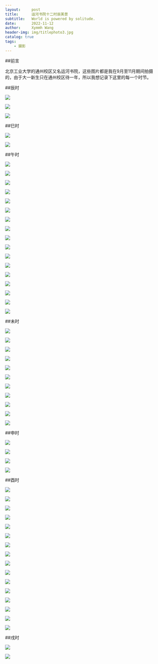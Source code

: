 ```yaml
---
layout:     post
title:      运河书院十二时辰美景
subtitle:   World is powered by solitude.
date:       2022-11-12
author:     Xymmh Wang
header-img: img/titlephoto3.jpg
catalog: true
tags:
    - 摄影
---
```


##前言

北京工业大学的通州校区又名运河书院，这些图片都是我在9月至11月期间拍摄的，由于大一新生只在通州校区待一年，所以我想记录下这里的每一个时节。

##辰时

![](https://tvax3.sinaimg.cn/large/3dc015b4ly1h826g3czuyj231t2ad4qv.jpg)

![](https://tvax4.sinaimg.cn/large/3dc015b4ly1h825t6fwynj235s2dckjs.jpg)

![](https://tva4.sinaimg.cn/large/3dc015b4ly1h825t7uy1jj235s2dce88.jpg)

##巳时

![](https://tva2.sinaimg.cn/large/3dc015b4ly1h825tegy8qj23ic2mrqv6.jpg)

![](https://tvax3.sinaimg.cn/large/3dc015b4ly1h825tffsywj22n43iuqv8.jpg)

##午时

![](https://tvax2.sinaimg.cn/large/3dc015b4ly1h825trzwgzj22yc27l4qu.jpg)

![](https://tvax2.sinaimg.cn/large/3dc015b4ly1h825ttajotj23k02o07wr.jpg)

![](https://tvax3.sinaimg.cn/large/3dc015b4ly1h825tuup3xj237k2eokjw.jpg)

![](https://tvax1.sinaimg.cn/large/3dc015b4ly1h826g4o734j235s2dcb2j.jpg)

![](https://tva3.sinaimg.cn/large/3dc015b4ly1h825twg2fqj23k02o07wr.jpg)

![](https://tvax3.sinaimg.cn/large/3dc015b4ly1h825txvgxjj24gd3cax6x.jpg)

![](https://tvax3.sinaimg.cn/large/3dc015b4ly1h825tz46s0j22mw3ijhdy.jpg)

![](https://tva4.sinaimg.cn/large/3dc015b4ly1h825u0md57j22m23hf4qu.jpg)

![](https://tvax4.sinaimg.cn/large/3dc015b4ly1h825u21bk8j23k02o0e87.jpg)

![](https://tvax4.sinaimg.cn/large/3dc015b4ly1h825u32k8lj23hf2m2e86.jpg)

![](https://tvax3.sinaimg.cn/large/3dc015b4ly1h825u4190zj22o03k0kjp.jpg)

![](https://tvax4.sinaimg.cn/large/3dc015b4ly1h825u511p2j235s2dcx6s.jpg)

![](https://tva3.sinaimg.cn/large/3dc015b4ly1h825u6awnxj23k02o0x6y.jpg)

![](https://tvax3.sinaimg.cn/large/3dc015b4ly1h825u7lj0rj23k02o01l5.jpg)

![](https://tva2.sinaimg.cn/large/3dc015b4ly1h825u8hircj22mh3hzu0z.jpg)

![](https://tva4.sinaimg.cn/large/3dc015b4ly1h825u9ifz9j237k2eox6w.jpg)

![](https://tvax3.sinaimg.cn/large/3dc015b4ly1h825uafprdj239x26lu0z.jpg)

##未时

![](https://tvax2.sinaimg.cn/large/3dc015b4ly1h825tggo0xj23k02o0b2d.jpg)

![](https://tva3.sinaimg.cn/large/3dc015b4ly1h825thfijgj237k2eoqva.jpg)

![](https://tvax1.sinaimg.cn/large/3dc015b4ly1h825tiakaaj237k2eohdx.jpg)

![](https://tvax2.sinaimg.cn/large/3dc015b4ly1h825tj3dhyj22lq3gynpg.jpg)

![](https://tva1.sinaimg.cn/large/3dc015b4ly1h825tk44uqj237k2eob2d.jpg)

![](https://tvax1.sinaimg.cn/large/3dc015b4ly1h825tkylxij23k02o01l0.jpg)

![](https://tva1.sinaimg.cn/large/3dc015b4ly1h825tlr6paj235s2dcnpf.jpg)

![](https://tva3.sinaimg.cn/large/3dc015b4ly1h825tmy47cj23k02o04qt.jpg)

![](https://tva4.sinaimg.cn/large/3dc015b4ly1h825tnlzd1j22o02nxu0y.jpg)

![](https://tvax1.sinaimg.cn/large/3dc015b4ly1h825tp5nmyj23k02o0u14.jpg)

![](https://tvax4.sinaimg.cn/large/3dc015b4ly1h825tqpwewj23k02o0he1.jpg)

##申时

![](https://tvax1.sinaimg.cn/large/3dc015b4ly1h825t9zh7jj23hr2m0x6v.jpg)

![](https://tva1.sinaimg.cn/large/3dc015b4ly1h825tbyjs1j227g2y8e87.jpg)

![](https://tva2.sinaimg.cn/large/3dc015b4ly1h825tcxw8sj22iv3d5qv9.jpg)

![](https://tva3.sinaimg.cn/large/3dc015b4ly1h825tdrsbcj22i83cbu0y.jpg)

##酉时

![](https://tvax3.sinaimg.cn/large/3dc015b4ly1h825ucvzopj23k02o0u0y.jpg)

![](https://tva4.sinaimg.cn/large/3dc015b4ly1h825udx6sgj23k02o0b2b.jpg)

![](https://tva4.sinaimg.cn/large/3dc015b4ly1h825uexnerj22qi3ncqva.jpg)

![](https://tvax3.sinaimg.cn/large/3dc015b4ly1h825ufq6brj22nh3jehdv.jpg)

![](https://tva3.sinaimg.cn/large/3dc015b4ly1h825ugxy6bj22lf3gkx6u.jpg)

![](https://tva4.sinaimg.cn/large/3dc015b4ly1h825uhuwm4j237k2eonpf.jpg)

![](https://tvax2.sinaimg.cn/large/3dc015b4ly1h825uij0wvj227o2y8e83.jpg)

![](https://tva3.sinaimg.cn/large/3dc015b4ly1h825ujc1bfj23k02o0hdw.jpg)

![](https://tva2.sinaimg.cn/large/3dc015b4ly1h825uk4q1jj22o03k0u12.jpg)

![](https://tvax2.sinaimg.cn/large/3dc015b4ly1h825ukvu37j23582cxnpg.jpg)

![](https://tvax1.sinaimg.cn/large/3dc015b4ly1h825ull1l8j235s2dcu0z.jpg)

![](https://tva3.sinaimg.cn/large/3dc015b4ly1h825umfhqdj23k02o0x6t.jpg)

![](https://tvax3.sinaimg.cn/large/3dc015b4ly1h825un7i8qj235s2dckjo.jpg)

![](https://tvax1.sinaimg.cn/large/3dc015b4ly1h825unxsw4j235s2dchdw.jpg)

![](https://tva1.sinaimg.cn/large/3dc015b4ly1h825up1171j23io2mox6s.jpg)

![](https://tvax3.sinaimg.cn/large/3dc015b4ly1h825upyi8fj23j02mox6t.jpg)

##戌时

![](https://tvax4.sinaimg.cn/large/3dc015b4ly1h825ubsqisj22o03k0x6q.jpg)

![](https://tvax3.sinaimg.cn/large/3dc015b4ly1h825ub67itj235s2dc4qt.jpg)
